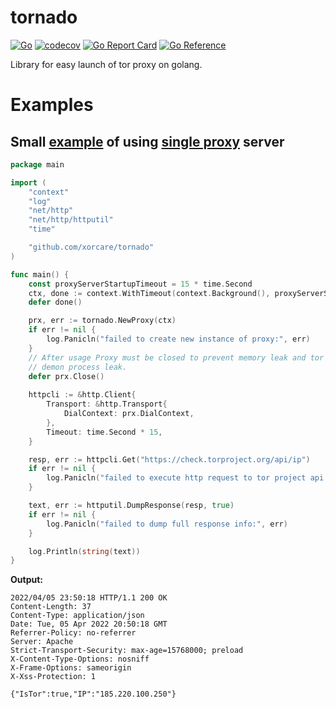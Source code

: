 # tornado

[![Go](https://github.com/xorcare/tornado/actions/workflows/go.yml/badge.svg?branch=main)](https://github.com/xorcare/tornado/actions/workflows/go.yml)
[![codecov](https://codecov.io/gh/xorcare/tornado/branch/main/graph/badge.svg?branch=main)](https://codecov.io/gh/xorcare/tornado)
[![Go Report Card](https://goreportcard.com/badge/github.com/xorcare/tornado)](https://goreportcard.com/report/github.com/xorcare/tornado)
[![Go Reference](https://pkg.go.dev/badge/github.com/xorcare/tornado.svg)](https://pkg.go.dev/github.com/xorcare/tornado)

Library for easy launch of tor proxy on golang.

# Examples

## Small [example][eprx] of using [single proxy][nprx] server

```go
package main

import (
	"context"
	"log"
	"net/http"
	"net/http/httputil"
	"time"

	"github.com/xorcare/tornado"
)

func main() {
	const proxyServerStartupTimeout = 15 * time.Second
	ctx, done := context.WithTimeout(context.Background(), proxyServerStartupTimeout)
	defer done()

	prx, err := tornado.NewProxy(ctx)
	if err != nil {
		log.Panicln("failed to create new instance of proxy:", err)
	}
	// After usage Proxy must be closed to prevent memory leak and tor
	// demon process leak.
	defer prx.Close()
	
	httpcli := &http.Client{
		Transport: &http.Transport{
			DialContext: prx.DialContext,
		},
		Timeout: time.Second * 15,
	}

	resp, err := httpcli.Get("https://check.torproject.org/api/ip")
	if err != nil {
		log.Panicln("failed to execute http request to tor project api:", err)
	}

	text, err := httputil.DumpResponse(resp, true)
	if err != nil {
		log.Panicln("failed to dump full response info:", err)
	}

	log.Println(string(text))
}
```

**Output:**

```text
2022/04/05 23:50:18 HTTP/1.1 200 OK
Content-Length: 37
Content-Type: application/json
Date: Tue, 05 Apr 2022 20:50:18 GMT
Referrer-Policy: no-referrer
Server: Apache
Strict-Transport-Security: max-age=15768000; preload
X-Content-Type-Options: nosniff
X-Frame-Options: sameorigin
X-Xss-Protection: 1

{"IsTor":true,"IP":"185.220.100.250"}
```

[eprx]: https://pkg.go.dev/github.com/xorcare/tornado#example-NewProxy

[nprx]: https://pkg.go.dev/github.com/xorcare/tornado#NewProxy